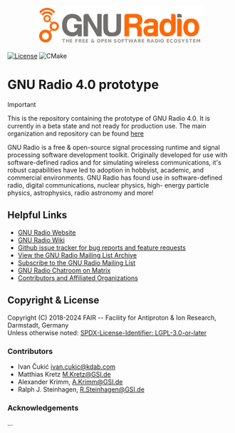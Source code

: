 <p align="center">
<img src="https://github.com/gnuradio/gnuradio/blob/main/docs/gnuradio.png" width="75%" />
</p>

[![License](https://img.shields.io/badge/License-LGPL%203.0-blue.svg)](https://opensource.org/licenses/LGPL-3.0)
![CMake](https://github.com/fair-acc/graph-prototype/workflows/CMake/badge.svg)

# GNU Radio 4.0 prototype

> [!IMPORTANT]
> This is the repository containing the prototype of GNU Radio 4.0.
> It is currently in a beta state and not ready for production use.
> The main organization and repository can be found [here](https://github.com/gnuradio/gnuradio)

GNU Radio is a free & open-source signal processing runtime and signal processing
software development toolkit. Originally developed for use with software-defined
radios and for simulating wireless communications, it's robust capabilities have
led to adoption in hobbyist, academic, and commercial environments. GNU Radio has
found use in software-defined radio, digital communications, nuclear physics, high-
energy particle physics, astrophysics, radio astronomy and more!

## Helpful Links

* [GNU Radio Website](https://gnuradio.org)
* [GNU Radio Wiki](https://wiki.gnuradio.org/)
* [Github issue tracker for bug reports and feature requests](https://github.com/fair-acc/graph-prototype/issues)
* [View the GNU Radio Mailing List Archive](https://lists.gnu.org/archive/html/discuss-gnuradio/)
* [Subscribe to the GNU Radio Mailing List](https://lists.gnu.org/mailman/listinfo/discuss-gnuradio)
* [GNU Radio Chatroom on Matrix](https://chat.gnuradio.org/)
* [Contributors and Affiliated Organizations](https://github.com/gnuradio/gnuradio/blob/main/CONTRIBUTORS.md)

## Copyright & License
Copyright (C) 2018-2024 FAIR -- Facility for Antiproton & Ion Research, Darmstadt, Germany<br/>
Unless otherwise noted: [SPDX-License-Identifier: LGPL-3.0-or-later](https://spdx.org/licenses/LGPL-3.0-or-later.html)

### Contributors
 * Ivan Čukić <ivan.cukic@kdab.com>
 * Matthias Kretz <M.Kretz@GSI.de>
 * Alexander Krimm, <A.Krimm@GSI.de> 
 * Ralph J. Steinhagen, <R.Steinhagen@GSI.de>

### Acknowledgements
...

